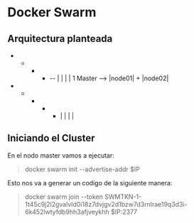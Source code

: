 Docker Swarm 
========

## Arquitectura planteada 

- - - - --   |      |   |      |
1 Master --> |node01| + |node02|
- - - - -    |      |   |      |

## Iniciando el Cluster 

En el nodo master vamos a ejecutar: 

> docker swarm init --advertise-addr $IP 

Esto nos va a generar un codigo de la siguiente manera: 

> docker swarm join --token SWMTKN-1-1t45c9j2l2gvalvld0i18z7dvjgv2d1bzw7d3rnlrae19q3d3i-6k452lwtyfdb9hh3afjveykhh $IP:2377


